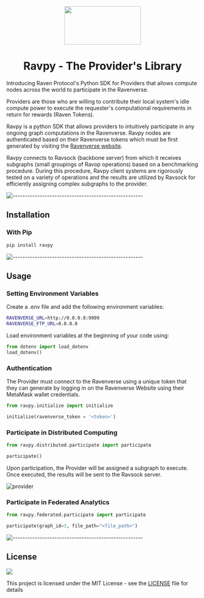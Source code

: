 <div align="center">
  <img src="https://user-images.githubusercontent.com/36446402/217179360-b39cf6b8-456c-4d40-bedc-afe8eee62611.svg" width="200" height="100">
<h1> Ravpy - The Provider's Library </h1>
</div>

Introducing Raven Protocol's Python SDK for Providers that allows compute nodes across the world to participate in the Ravenverse. 

Providers are those who are willing to contribute their local system's idle compute power to execute the requester's computational requirements in return for rewards (Raven Tokens).

Ravpy is a python SDK that allows providers to intuitively participate in any ongoing graph computations in the Ravenverse. Ravpy nodes are authenticated based on their Ravenverse tokens which must be first generated by visiting the [Ravenverse website](https://www.ravenverse.ai/).

Ravpy connects to Ravsock (backbone server) from which it receives subgraphs (small groupings of Ravop operations) based on a benchmarking procedure. During this procedure, Ravpy client systems are rigorously tested on a variety of operations and the results are utilized by Ravsock for efficiently assigning complex subgraphs to the provider.  

![-----------------------------------------------------](https://raw.githubusercontent.com/andreasbm/readme/master/assets/lines/aqua.png)

## Installation

### With Pip

```bash
pip install ravpy
```

![-----------------------------------------------------](https://raw.githubusercontent.com/andreasbm/readme/master/assets/lines/aqua.png)
## Usage

### Setting Environment Variables
Create a .env file and add the following environment variables:

```bash
RAVENVERSE_URL=http://0.0.0.0:9999
RAVENVERSE_FTP_URL=0.0.0.0
```

Load environment variables at the beginning of your code using:

```python
from dotenv import load_dotenv
load_dotenv()
```

### Authentication

The Provider must connect to the Ravenverse using a unique token that they can generate by logging in on the Ravenverse Website using their MetaMask wallet credentials.   

```python
from ravpy.initialize import initialize

initialize(ravenverse_token = '<token>')
```

### Participate in Distributed Computing

```python
from ravpy.distributed.participate import participate

participate()
```

Upon participation, the Provider will be assigned a subgraph to execute. Once executed, the results will be sent to the Ravsock server.

![provider](https://user-images.githubusercontent.com/36446402/190107295-d1c0fb74-d894-4fea-b1d3-5354352d4f84.gif)

### Participate in Federated Analytics

```python
from ravpy.federated.participate import participate

participate(graph_id=3, file_path="<file_path>")
```

![-----------------------------------------------------](https://raw.githubusercontent.com/andreasbm/readme/master/assets/lines/aqua.png)

<!-- ## How to Contribute -->

## License

<a href="https://github.com/ravenprotocol/ravpy/blob/master/LICENSE"><img src="https://img.shields.io/github/license/ravenprotocol/ravpy"></a>

This project is licensed under the MIT License - see the [LICENSE](LICENSE) file for details